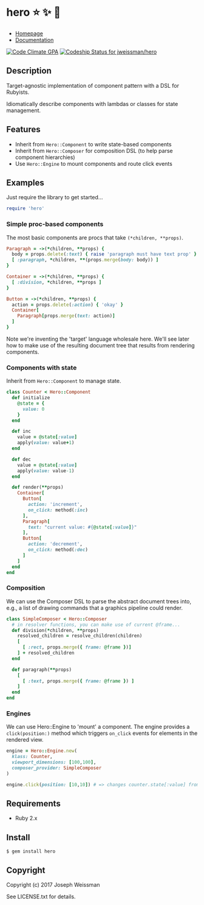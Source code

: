 # hero :star: :sparkles: :dizzy:

* [Homepage](https://rubygems.org/gems/hero)
* [Documentation](http://rubydoc.info/gems/hero/frames)

[![Code Climate GPA](https://codeclimate.com/github/jweissman/hero/badges/gpa.svg)](https://codeclimate.com/github/jweissman/hero)
[ ![Codeship Status for jweissman/hero](https://app.codeship.com/projects/6df88540-cc7e-0135-1888-0691da0382ae/status?branch=master)](https://app.codeship.com/projects/261921)

## Description

Target-agnostic implementation of component pattern with a DSL for Rubyists.

Idiomatically describe components with lambdas or classes for state management.

## Features

- Inherit from `Hero::Component` to write state-based components
- Inherit from `Hero::Composer` for composition DSL (to help parse component hierarchies)
- Use `Hero::Engine` to mount components and route click events

## Examples

Just require the library to get started...

```ruby
require 'hero'
```
### Simple proc-based components

The most basic components are procs that take `(*children, **props)`.

```ruby
Paragraph = ->(*children, **props) {
  body = props.delete(:text) { raise 'paragraph must have text prop' }
  [ :paragraph, *children, **(props.merge(body: body)) ]
}

Container = ->(*children, **props) {
  [ :division, *children, **props ]
}

Button = ->(*children, **props) {
  action = props.delete(:action) { 'okay' }
  Container[
    Paragraph[props.merge(text: action)]
  ]
}
```

Note we're inventing the 'target' language wholesale here. We'll see later how to make use of the
resulting document tree that results from rendering components.

### Components with state

Inherit from `Hero::Component` to manage state.

```ruby
class Counter < Hero::Component
  def initialize
    @state = {
      value: 0
    }
  end

  def inc
    value = @state[:value]
    apply(value: value+1)
  end

  def dec
    value = @state[:value]
    apply(value: value-1)
  end

  def render(**props)
    Container[
      Button[
        action: 'increment',
        on_click: method(:inc)
      ],
      Paragraph[
        text: "current value: #{@state[:value]}"
      ],
      Button[
        action: 'decrement',
        on_click: method(:dec)
      ]
    ]
  end
end
```

### Composition

We can use the Composer DSL to parse the abstract document trees into, e.g.,
a list of drawing commands that a graphics pipeline could render.

```ruby
class SimpleComposer < Hero::Composer
  # in resolver functions, you can make use of current @frame...
  def division(*children, **props)
    resolved_children = resolve_children(children)
    [
      [ :rect, props.merge({ frame: @frame })]
    ] + resolved_children
  end

  def paragraph(**props)
    [
      [ :text, props.merge({ frame: @frame }) ]
    ]
  end
end
```

### Engines

We can use Hero::Engine to 'mount' a component. The engine provides a `click(position:)` method which
triggers `on_click` events for elements in the rendered view.

```ruby
engine = Hero::Engine.new(
  klass: Counter,
  viewport_dimensions: [100,100],
  composer_provider: SimpleComposer
)

engine.click(position: [10,10]) # => changes counter.state[:value] from 0 to 1
```


## Requirements

  - Ruby 2.x

## Install

    $ gem install hero

## Copyright

Copyright (c) 2017 Joseph Weissman

See LICENSE.txt for details.
